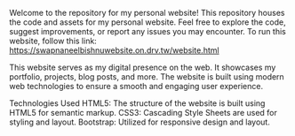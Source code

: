 Welcome to the repository for my personal website! This repository houses the code and assets for my personal website. Feel free to explore the code, suggest improvements, or report any issues you may encounter.
To run this website, follow this link:
https://swapnaneelbishnuwebsite.on.drv.tw/website.html

This website serves as my digital presence on the web. It showcases my portfolio, projects, blog posts, and more. The website is built using modern web technologies to ensure a smooth and engaging user experience.

Technologies Used
HTML5: The structure of the website is built using HTML5 for semantic markup.
CSS3: Cascading Style Sheets are used for styling and layout.
Bootstrap: Utilized for responsive design and layout.

